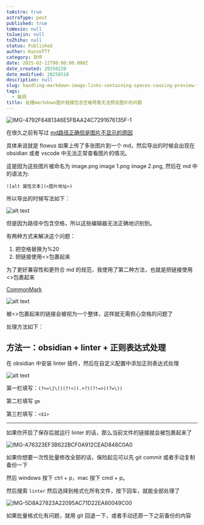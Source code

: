 ```yaml
---
toAstro: true
astroType: post
published: true
toWexin: null
toJuejin: null
toZhihu: null
status: Published
author: KazooTTT
category: 软件
date: 2025-02-12T00:00:00.000Z
date_created: 20250220
date_modified: 20250518
description: null
slug: handling-markdown-image-links-containing-spaces-causing-preview-failures
tags:
  - 脑洞
title: 处理markdown图片链接包含空格导致无法预览图片的问题
---
```


![IMG-4792F6481346E5FBAA24C7291676135F-1](<https://pictures.kazoottt.top/2025/02/20250221-4792f6481346e5fbaa24c7291676135f.jpg>)

在很久之前有写过 [md路径正确但是图片不显示的原因](https://notes.kazoottt.top/05-临时/01-草稿箱/202501/md路径正确但是图片不显示的原因)

具体来说就是 flowus 如果上传了多张图片到一个 md，然后导出的时候会出现在 obsidian 或者 vscode 中无法正常查看图片的情况。

这是因为这些图片被命名为 image.png image 1.png image 2.png, 然后在 md 中的语法为:

`![alt 属性文本](<图片地址>)`

所以导出的时候写法如下：

![alt text](<https://pictures.kazoottt.top/2025/02/20250221-050047f17cb009229dee6327839820b6.png>)

但是因为路径中包含空格，所以这些编辑器无法正确地识别到。

有两种方式来解决这个问题：

1. 把空格替换为%20
2. 把链接使用<>包裹起来

为了更好兼容性和更符合 md 的规范，我使用了第二种方法，也就是把链接使用<>包裹起来

[CommonMark](<https://spec.commonmark.org/0.30/#link-reference-definition>)

![alt text](<https://pictures.kazoottt.top/2025/02/20250221-d553bacdc647838e5684f4366bee55f1.png>)

被<>包裹起来的链接会被视为一个整体，这样就无需担心空格的问题了

处理方法如下：

## 方法一：obsidian + linter + 正则表达式处理

在 obsidian 中安装 linter 插件，然后在自定义配置中添加正则表达式处理

![alt text](<https://pictures.kazoottt.top/2025/02/20250221-741d60dc1e53b648a7292cf2fb082598.png>)

第一栏填写：`(?<=\]\()(?!<)(.+?)(?!=>)(?=\))`

第二栏填写 `gm`

第三栏填写：`<$1>`

---

如果你开启了保存后就运行 linter 的话，那么当前文件的链接就会被包裹起来了

![IMG-A76323EF3B622BCF0A912CEAD848C0A0](<https://pictures.kazoottt.top/2025/02/20250221-a76323ef3b622bcf0a912cead848c0a0.png>)

如果你想要一次性批量修改全部的话，保险起见可以先 git commit 或者手动复制备份一下

然后 windows 按下 ctrl + p，mac 按下 cmd + p。

然后搜索 `linter` 然后选择到格式化所有文件，按下回车，就能全部处理了

![IMG-5D8A27823A22095AC71D22EA80049C00](<https://pictures.kazoottt.top/2025/02/20250221-5d8a27823a22095ac71d22ea80049c00.png>)

如果批量格式化有问题，就用 git 回退一下，或者手动还原一下之前备份的内容
